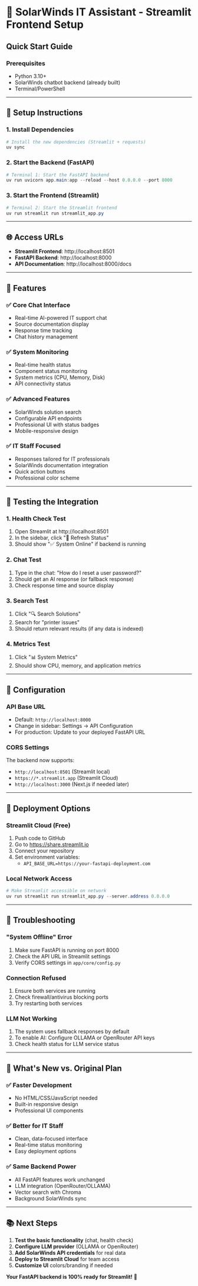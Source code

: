# 🚀 SolarWinds IT Assistant - Streamlit Frontend Setup

## Quick Start Guide

### Prerequisites

- Python 3.10+
- SolarWinds chatbot backend (already built)
- Terminal/PowerShell

---

## 🔧 Setup Instructions

### 1. Install Dependencies

```powershell
# Install the new dependencies (Streamlit + requests)
uv sync
```

### 2. Start the Backend (FastAPI)

```powershell
# Terminal 1: Start the FastAPI backend
uv run uvicorn app.main:app --reload --host 0.0.0.0 --port 8000
```

### 3. Start the Frontend (Streamlit)

```powershell
# Terminal 2: Start the Streamlit frontend
uv run streamlit run streamlit_app.py
```

---

## 🌐 Access URLs

- **Streamlit Frontend**: http://localhost:8501
- **FastAPI Backend**: http://localhost:8000
- **API Documentation**: http://localhost:8000/docs

---

## 🎯 Features

### ✅ **Core Chat Interface**

- Real-time AI-powered IT support chat
- Source documentation display
- Response time tracking
- Chat history management

### ✅ **System Monitoring**

- Real-time health status
- Component status monitoring
- System metrics (CPU, Memory, Disk)
- API connectivity status

### ✅ **Advanced Features**

- SolarWinds solution search
- Configurable API endpoints
- Professional UI with status badges
- Mobile-responsive design

### ✅ **IT Staff Focused**

- Responses tailored for IT professionals
- SolarWinds documentation integration
- Quick action buttons
- Professional color scheme

---

## 🧪 Testing the Integration

### 1. **Health Check Test**

1. Open Streamlit at http://localhost:8501
2. In the sidebar, click "🔄 Refresh Status"
3. Should show "✅ System Online" if backend is running

### 2. **Chat Test**

1. Type in the chat: "How do I reset a user password?"
2. Should get an AI response (or fallback response)
3. Check response time and source display

### 3. **Search Test**

1. Click "🔍 Search Solutions"
2. Search for "printer issues"
3. Should return relevant results (if any data is indexed)

### 4. **Metrics Test**

1. Click "📊 System Metrics"
2. Should show CPU, memory, and application metrics

---

## 🔧 Configuration

### API Base URL

- Default: `http://localhost:8000`
- Change in sidebar: Settings → API Configuration
- For production: Update to your deployed FastAPI URL

### CORS Settings

The backend now supports:

- `http://localhost:8501` (Streamlit local)
- `https://*.streamlit.app` (Streamlit Cloud)
- `http://localhost:3000` (Next.js if needed later)

---

## 🚀 Deployment Options

### Streamlit Cloud (Free)

1. Push code to GitHub
2. Go to https://share.streamlit.io
3. Connect your repository
4. Set environment variables:
   - `API_BASE_URL=https://your-fastapi-deployment.com`

### Local Network Access

```powershell
# Make Streamlit accessible on network
uv run streamlit run streamlit_app.py --server.address 0.0.0.0
```

---

## 🐛 Troubleshooting

### "System Offline" Error

1. Make sure FastAPI is running on port 8000
2. Check the API URL in Streamlit settings
3. Verify CORS settings in `app/core/config.py`

### Connection Refused

1. Ensure both services are running
2. Check firewall/antivirus blocking ports
3. Try restarting both services

### LLM Not Working

1. The system uses fallback responses by default
2. To enable AI: Configure OLLAMA or OpenRouter API keys
3. Check health status for LLM service status

---

## 🎉 What's New vs. Original Plan

### ✅ **Faster Development**

- No HTML/CSS/JavaScript needed
- Built-in responsive design
- Professional UI components

### ✅ **Better for IT Staff**

- Clean, data-focused interface
- Real-time status monitoring
- Easy deployment options

### ✅ **Same Backend Power**

- All FastAPI features work unchanged
- LLM integration (OpenRouter/OLLAMA)
- Vector search with Chroma
- Background SolarWinds sync

---

## 📚 Next Steps

1. **Test the basic functionality** (chat, health check)
2. **Configure LLM provider** (OLLAMA or OpenRouter)
3. **Add SolarWinds API credentials** for real data
4. **Deploy to Streamlit Cloud** for team access
5. **Customize UI** colors/branding if needed

**Your FastAPI backend is 100% ready for Streamlit!** 🎊
